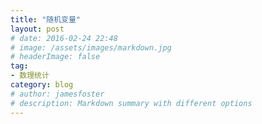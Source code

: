 ```yaml
---
title: "随机变量"
layout: post
# date: 2016-02-24 22:48
# image: /assets/images/markdown.jpg
# headerImage: false
tag:
- 数理统计
category: blog
# author: jamesfoster
# description: Markdown summary with different options
---
```


